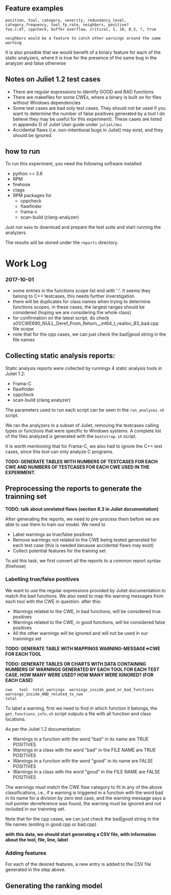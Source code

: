 ## Feature examples

```
position, tool, category, severity, redundancy_level, category_frequency, tool_fp_rate, neighbors, positive?
foo.c:47, cppcheck, buffer overflow, critical, 1, 10, 0.3, ?, true

neighbors would be a feature to catch other warnings around the same warning
```

It is also possible that we would benefit of a binary feature for each of the
static analyzers, where it is true for the presence of the same bug in the
analyzer and false otherwise

## Notes on Juliet 1.2 test cases

* There are regular expressions to identify GOOD and BAD functions
* There are makefiles for some CWEs, where a binary is built on for files
  without Windows dependencies
* Some test cases are bad only test cases. They should not be used if you want
  to determine the number of false positives generated by a tool I do believe
  they may be useful for this experiment). These cases are listed in appendix D
  of Juliet User guide under `juliet/doc`
* Accidental flaws (i.e. non-intentional bugs in Juliet) may exist, and they
  should be ignored.

## how to run

To run this experiment, you need the following software installed

* python >= 3.6
* RPM
* firehose
* ctags
* RPM packages for
  * cppcheck
  * flawfinder
  * frama-c
  * scan-build (clang-analyzer)

Just run  `make` to download and prepare the test suite and start running the
analyzers.

The results will be stored under the `reports` directory.

# Work Log

### 2017-10-01

* some entries in the functions scope list end with ':'. It seems they belong to  C++ testcases, this needs further inverstigation
* there will be duplicates for class names when trying to determine functions scopes, in these cases, the largest ranges should be considered (hoping we are considering the whole class)
* for confirmation on the latest script, do check s01/CWE690_NULL_Deref_From_Return__int64_t_realloc_83_bad.cpp file scope
* note that for the cpp cases, we can just check the bad|good string in the file names

## Collecting static analysis reports:

Static analysis reports were collected by runnings 4 static analysis tools in
Juliet 1.2:

* Frama-C
* flawfinder
* cppcheck
* scan-build (clang analyzer)

The parameters used to run each script can be seen in the `run_analyses.sh`
script.

We ran the analyzers in a subset of Juliet, removing the testcases calling
types or functions that were specific to Windows systems. A complete list
of the files analyzed is generated with the `bootstrap.sh` script.

It is worth mentioning that for Frama-C, we also had to ignore the C++ test
cases, since this tool can only analyze C programs.

**TODO: GENERATE TABLES WITH NUMBERS OF TESTCASES FOR EACH CWE AND NUMBERS OF
TESTCASES FOR EACH CWE USED IN THE EXPERIMENT.**

## Preprocessing the reports to generate the trainning set

**TODO: talk about unrelated flaws (section 8.3 in Juliet documentation)**

After generating the reports, we need to pre-process them before we are able to
use them to train our model. We need to

* Label warnings as true/false positives
* Remove warnings not related to the CWE being tested generated for each test
  case (this is needed because accidental flaws may exist)
* Collect potential features for the training set

To aid this task, we first convert all the reports to a common report syntax (firehose)

### Labelling true/false positives

We want to use the regular expressions provided by Juliet documentation to
match the bad functions. We also need to map the warning messages from each
tool with the CWE in question. after this:

* Warnings related to the CWE, in bad functions, will be considered true positives
* Warnings related to the CWE, in good functions, will be considered false positives
* All the other warnings will be ignored and will not be used in our trainnings set

**TODO: GENERATE TABLE WITH MAPPINGS WARNING-MESSAGE=>CWE FOR EACH TOOL**

**TODO: GENERATE TABLES OR CHARTS WITH DATA CONTAINING NUMBERS OF WARNINGS
GENERATED BY EACH TOOL FOR EACH TEST CASE. HOW MANY WERE USED? HOW MANY WERE
IGNORED? (FOR EACH CASE)**

```
cwe   tool  total_warnings  warnings_inside_good_or_bad_functions  warnings_inside_AND_related_to_cwe
total
```

To label a warning, first we need to find in which function it belongs, the
`get_functions_info.sh` script outputs a file with all function and class locations.

As per the Juliet 1.2 documentation:

* Warnings in a function with the word "bad" in its name are TRUE POSITIVES
* Warnings in a class with the word "bad" in the FILE NAME are TRUE POSITIVES
* Warnings in a function with the word "good" in its name are FALSE POSITIVES
* Warnings in a class with the word "good" in the FILE NAME are FALSE POSITIVES

The warnings must match the CWE flaw category to fit in any of the above
classifications, i.e., if a warning is triggered in a function with the word
bad in its name for a division by zero test case, and the warning message says
a null pointer derreference was found, the warning must be ignored and not
included in our trainning set.

Note that for the cpp cases, we can just check the bad|good string in the file
names (ending in good.cpp or bad.cpp)

**with this data, we should start generating a CSV file, with information about the
tool, file, line, label**

### Adding features

For each of the desired features, a new entry is added to the CSV file
generated in the step above.

## Generating the ranking model
